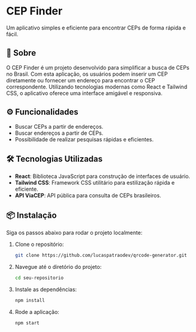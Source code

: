 # CEP Finder
Um aplicativo simples e eficiente para encontrar CEPs de forma rápida e fácil.

## 📌 Sobre

O CEP Finder é um projeto desenvolvido para simplificar a busca de CEPs no Brasil. Com esta aplicação, os usuários podem inserir um CEP diretamente ou fornecer um endereço para encontrar o CEP correspondente. Utilizando tecnologias modernas como React e Tailwind CSS, o aplicativo oferece uma interface amigável e responsiva.

## ⚙️ Funcionalidades

- Buscar CEPs a partir de  endereços.
- Buscar endereços a partir de CEPs.
- Possibilidade de realizar pesquisas rápidas e eficientes.

## 🛠️ Tecnologias Utilizadas

- **React**: Biblioteca JavaScript para construção de interfaces de usuário.
- **Tailwind CSS**: Framework CSS utilitário para estilização rápida e eficiente.
- **API ViaCEP**: API pública para consulta de CEPs brasileiros.

## 📦 Instalação

Siga os passos abaixo para rodar o projeto localmente:

1. Clone o repositório:
    ```bash
    git clone https://github.com/lucaspatraodev/qrcode-generator.git
    ```
2. Navegue até o diretório do projeto:
    ```bash
    cd seu-repositorio
    ```
3. Instale as dependências:
    ```bash
    npm install
    ```
4. Rode a aplicação:
    ```bash
    npm start
    ```
